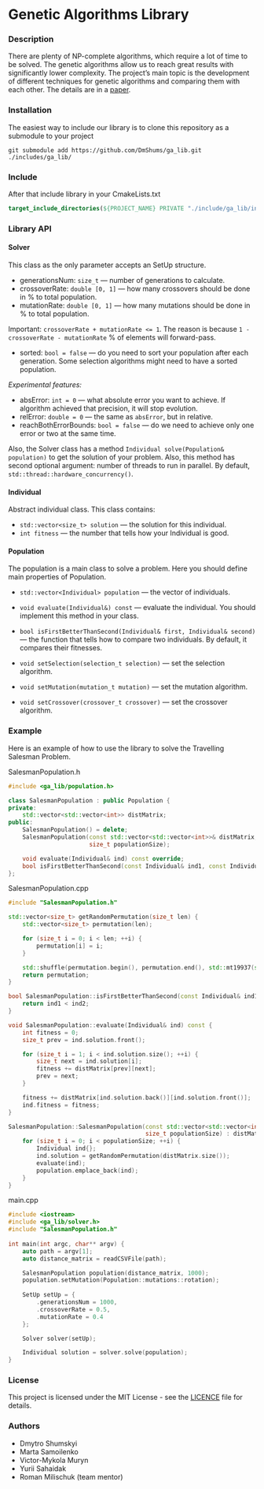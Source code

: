 # Genetic Algorithms Library

### Description

There are plenty of NP-complete algorithms, which
require a lot of time to be solved. The genetic algorithms allow
us to reach great results with significantly lower complexity. The
project’s main topic is the development of different techniques
for genetic algorithms and comparing them with each other. 
The details are in a [paper](https://www.overleaf.com/read/scdmmjntdcbd#daa60d).

### Installation
The easiest way to include our library is to clone this repository as a submodule to your project

```shell
git submodule add https://github.com/DmShums/ga_lib.git ./includes/ga_lib/
```

### Include

After that include library in your CmakeLists.txt

```cmake
target_include_directories(${PROJECT_NAME} PRIVATE "./include/ga_lib/include")
```

### Library API

#### Solver

This class as the only parameter accepts an SetUp structure.

- generationsNum: `size_t` — number of generations to calculate.
- crossoverRate: `double [0, 1]` — how many crossovers should be done in % to total population.
- mutationRate: `double [0, 1]` — how many mutations should be done in % to total population.

Important: `crossoverRate + mutationRate <= 1`. The reason is because `1 - crossoverRate - mutationRate` % of elements will forward-pass.

- sorted: `bool = false` — do you need to sort your population after each generation. Some selection algorithms might need to have a sorted population.

_Experimental features:_

- absError: `int = 0` — what absolute error you want to achieve. If algorithm achieved that precision, it will stop evolution.
- relError: `double = 0` — the same as `absError`, but in relative. 
- reachBothErrorBounds: `bool = false` — do we need to achieve only one error or two at the same time.

Also, the Solver class has a method `Individual solve(Population& population)` to get the solution of your problem. 
Also, this method has second optional argument: number of threads to run in parallel. By default, `std::thread::hardware_concurrency()`.

#### Individual
Abstract individual class. This class contains:

- `std::vector<size_t> solution` — the solution for this individual.
- `int fitness` — the number that tells how your Individual is good.

#### Population
The population is a main class to solve a problem. Here you should define main properties of Population.

- `std::vector<Individual> population` — the vector of individuals.
- `void evaluate(Individual&) const` — evaluate the individual. You should implement this method in your class.
- `bool isFirstBetterThanSecond(Individual& first, Individual& second)` — the function that tells how to compare two individuals. By default, it compares their fitnesses.

- `void setSelection(selection_t selection)` — set the selection algorithm.
- `void setMutation(mutation_t mutation)` — set the mutation algorithm.
- `void setCrossover(crossover_t crossover)` — set the crossover algorithm.

### Example

Here is an example of how to use the library to solve the Travelling Salesman Problem.

SalesmanPopulation.h
```cpp
#include <ga_lib/population.h>

class SalesmanPopulation : public Population {
private:
    std::vector<std::vector<int>> distMatrix;
public:
    SalesmanPopulation() = delete;
    SalesmanPopulation(const std::vector<std::vector<int>>& distMatrix,
                       size_t populationSize);

    void evaluate(Individual& ind) const override;
    bool isFirstBetterThanSecond(const Individual& ind1, const Individual& ind2) const override;
};
```

SalesmanPopulation.cpp
```cpp
#include "SalesmanPopulation.h"

std::vector<size_t> getRandomPermutation(size_t len) {
    std::vector<size_t> permutation(len);

    for (size_t i = 0; i < len; ++i) {
        permutation[i] = i;
    }

    std::shuffle(permutation.begin(), permutation.end(), std::mt19937(std::random_device()()));
    return permutation;
}

bool SalesmanPopulation::isFirstBetterThanSecond(const Individual& ind1, const Individual& ind2) const {
    return ind1 < ind2;
}

void SalesmanPopulation::evaluate(Individual& ind) const {
    int fitness = 0;
    size_t prev = ind.solution.front();

    for (size_t i = 1; i < ind.solution.size(); ++i) {
        size_t next = ind.solution[i];
        fitness += distMatrix[prev][next];
        prev = next;
    }

    fitness += distMatrix[ind.solution.back()][ind.solution.front()];
    ind.fitness = fitness;
}

SalesmanPopulation::SalesmanPopulation(const std::vector<std::vector<int>>& distMatrix,
                                       size_t populationSize) : distMatrix(distMatrix) {
    for (size_t i = 0; i < populationSize; ++i) {
        Individual ind{};
        ind.solution = getRandomPermutation(distMatrix.size());
        evaluate(ind);
        population.emplace_back(ind);
    }
}
```
    
main.cpp
```cpp
#include <iostream>
#include <ga_lib/solver.h>
#include "SalesmanPopulation.h"
    
int main(int argc, char** argv) {
    auto path = argv[1];
    auto distance_matrix = readCSVFile(path);

    SalesmanPopulation population(distance_matrix, 1000);
    population.setMutation(Population::mutations::rotation);
    
    SetUp setUp = {
        .generationsNum = 1000,
        .crossoverRate = 0.5,
        .mutationRate = 0.4
    };

    Solver solver(setUp);

    Individual solution = solver.solve(population);
}
```

### License
This project is licensed under the MIT License - see the [LICENCE](LICENCE) file for details.

### Authors
- Dmytro Shumskyi
- Marta Samoilenko
- Victor-Mykola Muryn
- Yurii Sahaidak
- Roman Milischuk (team mentor)
